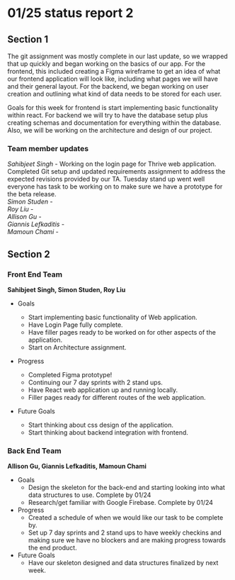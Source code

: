 # 01/25 status report 2

## Section 1
The git assignment was mostly complete in our last update, so we wrapped that up quickly and began working on the basics of our app. For the frontend, this included creating a Figma wireframe to get an idea of what our frontend application will look like, including what pages we will have and their general layout. For the backend, we began working on user creation and outlining what kind of data needs to be stored for each user. 

Goals for this week for frontend is start implementing basic functionality within react. For backend we will try to have the database setup plus creating schemas and documentation for everything within the database. Also, we will be working on the architecture and design of our project.

### Team member updates
*Sahibjeet Singh* - Working on the login page for Thrive web application. Completed Git setup and updated requirements assignment to address the expected revisions provided by our TA. Tuesday stand up went well everyone has task to be working on to make sure we have a prototype for the beta release.     
*Simon Studen* -     
*Roy Liu* -     
*Allison Gu* -    
*Giannis Lefkaditis* -    
*Mamoun Chami* -     


## Section 2

### Front End Team
**Sahibjeet Singh, Simon Studen, Roy Liu**
* Goals
  * Start implementing basic functionality of Web application.
  * Have Login Page fully complete.
  * Have filler pages ready to be worked on for other aspects of the application.
  * Start on Architecture assignment.


* Progress
  * Completed Figma prototype!
  * Continuing our 7 day sprints with 2 stand ups.
  * Have React web application up and running locally. 
  * Filler pages ready for different routes of the web application.

* Future Goals
  * Start thinking about css design of the application.
  * Start thinking about backend integration with frontend.
 
### Back End Team
**Allison Gu, Giannis Lefkaditis, Mamoun Chami**

* Goals   
  * Design the skeleton for the back-end and starting looking into what data structures to use. Complete by 01/24
  * Research/get familiar with Google Firebase. Complete by 01/24
* Progress   
  * Created a schedule of when we would like our task to be complete by.
  * Set up 7 day sprints and 2 stand ups to have weekly checkins and making sure we have no blockers and are making progress towards the end product.
* Future Goals   
  * Have our skeleton designed and data structures finalized by next week.
